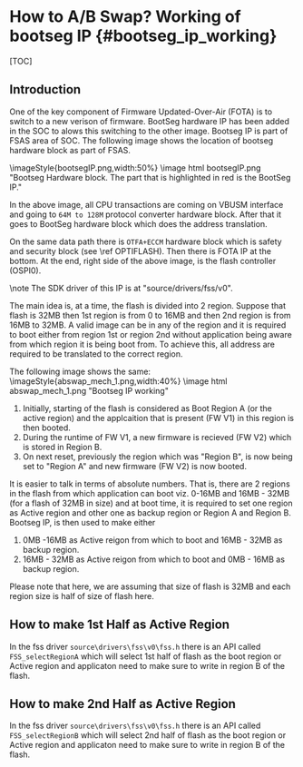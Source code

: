 # How to A/B Swap? Working of bootseg IP  {#bootseg_ip_working}

[TOC]

## Introduction

One of the key component of Firmware Updated-Over-Air (FOTA) is to switch to a new verison of firmware. BootSeg hardware IP has been added in the SOC to alows this switching to the other image. Bootseg IP is part of FSAS area of SOC. The following image shows the location of bootseg hardware block as part of FSAS.

\imageStyle{bootsegIP.png,width:50%}
\image html bootsegIP.png "Bootseg Hardware block. The part that is highlighted in red is the BootSeg IP."

In the above image, all CPU transactions are coming on VBUSM interface and going to `64M to 128M` protocol converter hardware block. After that it goes to BootSeg hardware block which does the address translation.

On the same data path there is `OTFA+ECCM` hardware block which is safety and security block (see \ref OPTIFLASH). Then there is FOTA IP at the bottom. At the end, right side of the above image, is the flash controller (OSPI0).

\note The SDK driver of this IP is at "source/drivers/fss/v0".

The main idea is, at a time, the flash is divided into 2 region. Suppose that flash is 32MB then 1st region is from 0 to 16MB and then 2nd region is from 16MB to 32MB. A valid image can be in any of the region and it is required to boot either from region 1st or region 2nd without application being aware from which region it is being boot from. To achieve this, all address are required to be translated to the correct region.

The following image shows the same:
\imageStyle{abswap_mech_1.png,width:40%}
\image html abswap_mech_1.png "Bootseg IP working"

1. Initially, starting of the flash is considered as Boot Region A (or the active region) and the applcaition that is present (FW V1) in this region is then booted. 
2. During the runtime of FW V1, a new firmware is recieved (FW V2) which is stored in Region B.
3. On next reset, previously the region which was "Region B", is now being set to "Region A" and new firmware (FW V2) is now booted.

It is easier to talk in terms of absolute numbers. That is, there are 2 regions in the flash from which application can boot viz. 0-16MB and 16MB - 32MB (for a flash of 32MB in size) and at boot time, it is required to set one region as Active region and other one as backup region or Region A and Region B.  Bootseg IP, is then used to make either 
1. 0MB -16MB as Active reigon from which to boot and 16MB - 32MB as backup region.
2. 16MB - 32MB as Active reigon from which to boot and 0MB - 16MB as backup region.

Please note that here, we are assuming that size of flash is 32MB and each region size is half of size of flash here.

##  How to make 1st Half as Active Region

In the fss driver `source\drivers\fss\v0\fss.h` there is an API called `FSS_selectRegionA` which will select 1st half of flash as the boot region or Active region and applicaton need to make sure to write in region B of the flash.

##  How to make 2nd Half as Active Region

In the fss driver `source\drivers\fss\v0\fss.h` there is an API called `FSS_selectRegionB` which will select 2nd half of flash as the boot region or Active region and applicaton need to make sure to write in region B of the flash.
